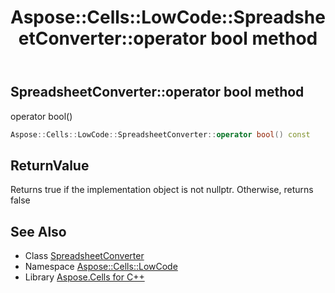 ﻿---
title: Aspose::Cells::LowCode::SpreadsheetConverter::operator bool method
linktitle: operator bool
second_title: Aspose.Cells for C++ API Reference
description: 'Aspose::Cells::LowCode::SpreadsheetConverter::operator bool method. operator bool() in C++.'
type: docs
weight: 400
url: /cpp/aspose.cells.lowcode/spreadsheetconverter/operator_bool/
---
## SpreadsheetConverter::operator bool method


operator bool()

```cpp
Aspose::Cells::LowCode::SpreadsheetConverter::operator bool() const
```


## ReturnValue

Returns true if the implementation object is not nullptr. Otherwise, returns false

## See Also

* Class [SpreadsheetConverter](../)
* Namespace [Aspose::Cells::LowCode](../../)
* Library [Aspose.Cells for C++](../../../)
